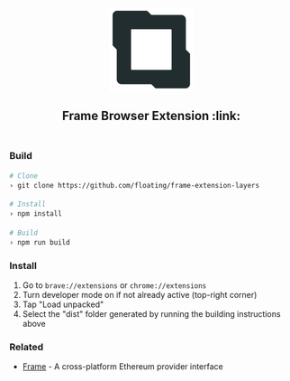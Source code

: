 <h2 align="center">
  <br>
  <img src="https://github.com/floating/frame/raw/master/asset/png/FrameLogo512.png?raw=true" alt="Frame" width="150" />
  <br>
  <br>
  <div align="center">Frame Browser Extension :link: </div>
  <br>
</h2>

### Build

```bash
# Clone
› git clone https://github.com/floating/frame-extension-layers

# Install
› npm install

# Build
› npm run build
```

### Install

1. Go to `brave://extensions` or `chrome://extensions`
2. Turn developer mode on if not already active (top-right corner)
3. Tap "Load unpacked"
4. Select the "dist" folder generated by running the building instructions above

### Related

- [Frame](https://github.com/floating/frame) - A cross-platform Ethereum provider interface
